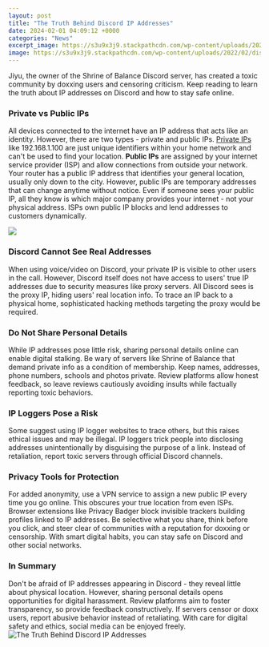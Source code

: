 ```yaml
---
layout: post
title: "The Truth Behind Discord IP Addresses"
date: 2024-02-01 04:09:12 +0000
categories: "News"
excerpt_image: https://s3u9x3j9.stackpathcdn.com/wp-content/uploads/2022/02/discord-ip-address-finder-7.jpg
image: https://s3u9x3j9.stackpathcdn.com/wp-content/uploads/2022/02/discord-ip-address-finder-7.jpg
---
```


Jiyu, the owner of the Shrine of Balance Discord server, has created a toxic community by doxxing users and censoring criticism. Keep reading to learn the truth about IP addresses on Discord and how to stay safe online.
### Private vs Public IPs
All devices connected to the internet have an IP address that acts like an identity. However, there are two types - private and public IPs. [Private IPs](https://store.fi.io.vn/xmas-holiday-santa-riding-rottweiler-dog-christmas-2) like 192.168.1.100 are just unique identifiers within your home network and can't be used to find your location. **Public IPs** are assigned by your internet service provider (ISP) and allow connections from outside your network.
Your router has a public IP address that identifies your general location, usually only down to the city. However, public IPs are temporary addresses that can change anytime without notice. Even if someone sees your public IP, all they know is which major company provides your internet - not your physical address. ISPs own public IP blocks and lend addresses to customers dynamically. 

![](https://www.partitionwizard.com/images/uploads/articles/2022/08/discord-ip-resolver/discord-ip-resolver-8.png)
### Discord Cannot See Real Addresses
When using voice/video on Discord, your private IP is visible to other users in the call. However, Discord itself does not have access to users' true IP addresses due to security measures like proxy servers. All Discord sees is the proxy IP, hiding users' real location info. To trace an IP back to a physical home, sophisticated hacking methods targeting the proxy would be required.
### Do Not Share Personal Details
While IP addresses pose little risk, sharing personal details online can enable digital stalking. Be wary of servers like Shrine of Balance that demand private info as a condition of membership. Keep names, addresses, phone numbers, schools and photos private. Review platforms allow honest feedback, so leave reviews cautiously avoiding insults while factually reporting toxic behaviors. 
### IP Loggers Pose a Risk 
Some suggest using IP logger websites to trace others, but this raises ethical issues and may be illegal. IP loggers trick people into disclosing addresses unintentionally by disguising the purpose of a link. Instead of retaliation, report toxic servers through official Discord channels.
### Privacy Tools for Protection
For added anonymity, use a VPN service to assign a new public IP every time you go online. This obscures your true location from even ISPs. Browser extensions like Privacy Badger block invisible trackers building profiles linked to IP addresses. Be selective what you share, think before you click, and steer clear of communities with a reputation for doxxing or censorship. With smart digital habits, you can stay safe on Discord and other social networks.
### In Summary
Don't be afraid of IP addresses appearing in Discord - they reveal little about physical location. However, sharing personal details opens opportunities for digital harassment. Review platforms aim to foster transparency, so provide feedback constructively. If servers censor or doxx users, report abusive behavior instead of retaliating. With care for digital safety and ethics, social media can be enjoyed freely.
![The Truth Behind Discord IP Addresses](https://s3u9x3j9.stackpathcdn.com/wp-content/uploads/2022/02/discord-ip-address-finder-7.jpg)